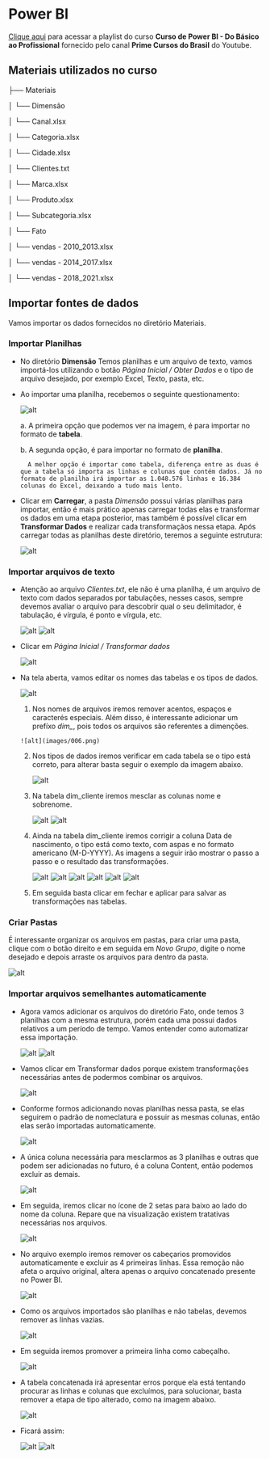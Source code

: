 # Power BI

[Clique aqui](https://www.youtube.com/playlist?list=PLFKhhNd35zq90tdc3PYpx4IA-SoxSNlmN) para acessar a playlist do curso **Curso de Power BI - Do Básico ao Profissional** fornecido pelo canal **Prime Cursos do Brasil** do Youtube.

## Materiais utilizados no curso

├── Materiais

│ └── Dimensão

│   └── Canal.xlsx

│   └── Categoria.xlsx

│   └── Cidade.xlsx

│   └── Clientes.txt

│   └── Marca.xlsx

│   └── Produto.xlsx

│   └── Subcategoria.xlsx

│ └── Fato

│   └── vendas - 2010_2013.xlsx

│   └── vendas - 2014_2017.xlsx

│   └── vendas - 2018_2021.xlsx



## Importar fontes de dados

Vamos importar os dados fornecidos no diretório Materiais.

### Importar Planilhas

- No diretório **Dimensão** Temos planilhas e um arquivo de texto, vamos importá-los utilizando o botão *Página Inicial / Obter Dados* e o tipo de arquivo desejado, por exemplo Excel, Texto, pasta, etc.

- Ao importar uma planilha, recebemos o seguinte questionamento:

    ![alt](images/001.png)

    a. A primeira opção que podemos ver na imagem, é para importar no formato de **tabela**.

    b. A segunda opção, é para importar no formato de **planilha**.

        A melhor opção é importar como tabela, diferença entre as duas é que a tabela só importa as linhas e colunas que contém dados. Já no formato de planilha irá importar as 1.048.576 linhas e 16.384 colunas do Excel, deixando a tudo mais lento.

- Clicar em **Carregar**, a pasta *Dimensão* possui várias planilhas para importar, então é mais prático apenas carregar todas elas e transformar os dados em uma etapa posterior, mas também é possível clicar em **Transformar Dados** e realizar cada transformaçãos nessa etapa.
Após carregar todas as planilhas deste diretório, teremos a seguinte estrutura:
  
    ![alt](images/002.png)

### Importar arquivos de texto

- Atenção ao arquivo *Clientes.txt*, ele não é uma planilha, é um arquivo de texto com dados separados por tabulações, nesses casos, sempre devemos avaliar o arquivo para descobrir qual o seu delimitador, é tabulação, é vírgula, é ponto e vírgula, etc.

    ![alt](images/003a.png)
    ![alt](images/003b.png)


- Clicar em *Página Inicial / Transformar dados*

    ![alt](images/004.png)

- Na tela aberta, vamos editar os nomes das tabelas e os tipos de dados.

    ![alt](images/005.png)

    1. Nos nomes de arquivos iremos remover acentos, espaços e caracterés especiais. Além disso, é interessante adicionar um prefíxo *dim_*, pois todos os arquivos são referentes a dimenções.
      
      ![alt](images/006.png)
    
    2. Nos tipos de dados iremos verificar em cada tabela se o tipo está correto, para alterar basta seguir o exemplo da imagem abaixo.
    
        ![alt](images/007.png)

    3. Na tabela dim_cliente iremos mesclar as colunas nome e sobrenome.
      
        ![alt](images/008a.png)
        ![alt](images/008b.png)

    4. Ainda na tabela dim_cliente iremos corrigir a coluna Data de nascimento, o tipo está como texto, com aspas e no formato americano (M-D-YYYY). As imagens a seguir irão mostrar o passo a passo e o resultado das transformações.
      
        ![alt](images/009a.png)
        ![alt](images/009b.png)
        ![alt](images/009c.png)
        ![alt](images/009d.png)
        ![alt](images/009e.png)
        ![alt](images/009f.png)

    5. Em seguida basta clicar em fechar e aplicar para salvar as transformações nas tabelas.

### Criar Pastas

É interessante organizar os arquivos em pastas, para criar uma pasta, clique com o botão direito e em seguida em *Novo Grupo*, digite o nome desejado e depois arraste os arquivos para dentro da pasta.

  ![alt](images/010.png)

### Importar arquivos semelhantes automaticamente

- Agora vamos adicionar os arquivos do diretório Fato, onde temos 3 planilhas com a mesma estrutura, porém cada uma possui dados relativos a um período de tempo. Vamos entender como automatizar essa importação.

  ![alt](images/011a.png)
  ![alt](images/011b.png)

- Vamos clicar em Transformar dados porque existem transformações necessárias antes de podermos combinar os arquivos.

  ![alt](images/011c.png)

- Conforme formos adicionando novas planilhas nessa pasta, se elas seguirem o padrão de nomeclatura e possuir as mesmas colunas, então elas serão importadas automaticamente.

    ![alt](images/011d.png)

- A única coluna necessária para mesclarmos as 3 planilhas e outras que podem ser adicionadas no futuro, é a coluna Content, então podemos excluir as demais.

    ![alt](images/011e.png)

- Em seguida, iremos clicar no ícone de 2 setas para baixo ao lado do nome da coluna. Repare que na visualização existem tratativas necessárias nos arquivos.

    ![alt](images/011f.png)

- No arquivo exemplo iremos remover os cabeçarios promovidos automaticamente e excluir as 4 primeiras linhas. Essa remoção não afeta o arquivo original, altera apenas o arquivo concatenado presente no Power BI.

    ![alt](images/011g.png)

- Como os arquivos importados são planilhas e não tabelas, devemos remover as linhas vazias.

  ![alt](images/011h.png)   

- Em seguida iremos promover a primeira linha como cabeçalho.

    ![alt](images/011i.png)

- A tabela concatenada irá apresentar erros porque ela está tentando procurar as linhas e colunas que excluímos, para solucionar, basta remover a etapa de tipo alterado, como na imagem abaixo.

    ![alt](images/011j.png)

- Ficará assim: 

    ![alt](images/011k.png)
    ![alt](images/011l.png)




